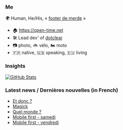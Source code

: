 ### Me

🌍 Human, He/His, « [footer de merde](https://open-time.net/post/2013/07/17/La-veritable-histoire-du-Footer-de-merde-) » 
* 🏠 https://open-time.net 
* 🛠️ Lead dev' of [dotclear](https://git.dotclear.org/dev/dotclear)
* 📷 photo, 🚲 vélo, 🏍️ moto 
* 🇫🇷 native, 🇬🇧 speaking, 🇪🇺 living

### Insights

[![GitHub Stats](https://github-readme-stats-sigma-five.vercel.app/api?username=franck-paul)](https://github.com/franck-paul)

### Latest news / Dernières nouvelles (in French)

<!-- BLOG-POST-LIST:START -->
- [Et donc ?](https://open-time.net/post/2025/10/07/Et-donc)
- [Magick](https://open-time.net/post/2025/10/06/Magick)
- [Quel monde ?](https://open-time.net/post/2025/10/05/Quel-monde)
- [Mobile first - samedi](https://open-time.net/post/2025/10/04/Mobile-first-samedi)
- [Mobile first - vendredi](https://open-time.net/post/2025/10/03/Mobile-first-vendredi)
<!-- BLOG-POST-LIST:END -->
